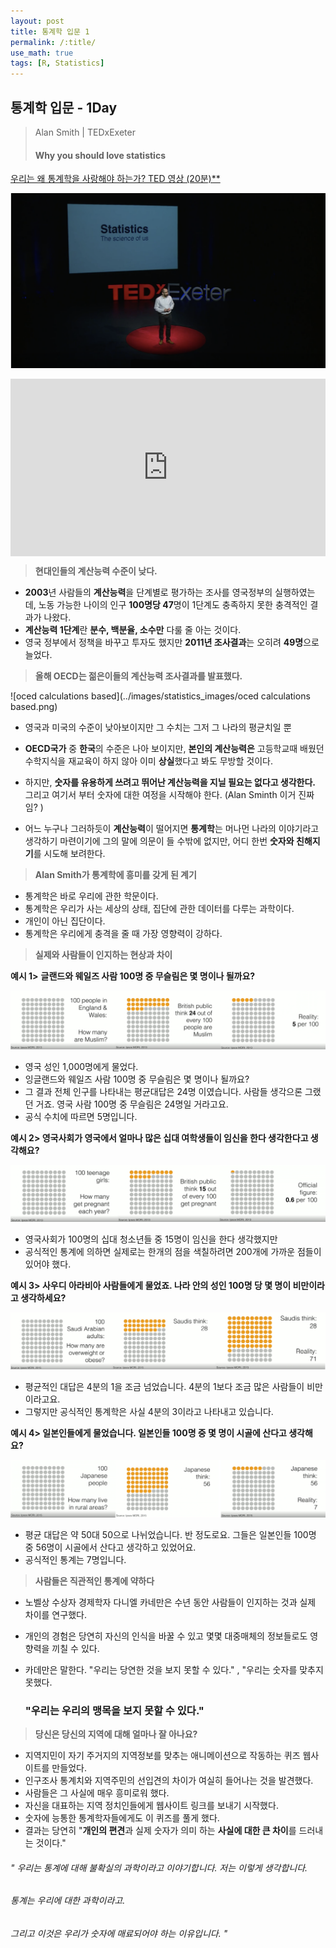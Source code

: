 ```yaml
---
layout: post
title: 통계학 입문 1
permalink: /:title/
use_math: true
tags: [R, Statistics] 
---
```



## 통계학 입문 - 1Day



> Alan Smith | TEDxExeter
>
> #### Why you should love statistics



[우리는 왜 통계학을 사랑해야 하는가? TED 영상 (20분)**](https://www.ted.com/talks/alan_smith_why_we_re_so_bad_at_statistics#t-3731)

[![TED](../images/statistics_images/ted_1day.png)](https://www.ted.com/talks/alan_smith_why_we_re_so_bad_at_statistics?utm_campaign=tedspread&utm_medium=referral&utm_source=tedcomshare)

<div style="max-width:854px"><div style="position:relative;height:0;padding-bottom:56.25%"><iframe src="https://embed.ted.com/talks/alan_smith_why_you_should_love_statistics" width="854" height="480" style="position:absolute;left:0;top:0;width:100%;height:100%" frameborder="0" scrolling="no" allowfullscreen></iframe></div></div>


> **현대인들의 계산능력 수준이 낮다.**



- **2003**년 사람들의 **계산능력**을 단계별로 평가하는 조사를 영국정부의 실행하였는데, 노동 가능한 나이의 인구 **100명당 47**명이 1단계도 충족하지 못한 충격적인 결과가 나왔다. 
- **계산능력 1단계**란 **분수, 백분율, 소수만** 다룰 줄 아는 것이다. 
- 영국 정부에서 정책을 바꾸고 투자도 했지만 **2011년 조사결과**는 오히려 **49명**으로 늘었다.



>  **올해 OECD는 젊은이들의 계산능력 조사결과를 발표했다.**

![oced calculations based](../images/statistics_images/oced calculations based.png)



- 영국과 미국의 수준이 낮아보이지만 그 수치는 그저 그 나라의 평균치일 뿐 
- **OECD국가** 중 **한국**의 수준은 나아 보이지만, **본인의 계산능력은** 고등학교때 배웠던 수학지식을 재교육이 하지 않아 이미 **상실**했다고 봐도 무방할 것이다. 
- 하지만, **숫자를 유용하게 쓰려고 뛰어난 계산능력을 지닐 필요는 없다고 생각한다.** 그리고 여기서 부터 숫자에 대한 여정을 시작해야 한다. (Alan Sminth 이거 진짜임? ) 

- 어느 누구나 그러하듯이 **계산능력**이 떨어지면 **통계학**는 머나먼 나라의 이야기라고 생각하기 마련이기에 그의 말에 의문이 들 수밖에 없지만, 어디 한번 **숫자와 친해지기**를 시도해 보려한다.



> **Alan Smith가 통계학에 흥미를 갖게 된 계기** 

- 통계학은 바로 우리에 관한 학문이다. 
- 통계학은 우리가 사는 세상의 상태, 집단에 관한 데이터를 다루는 과학이다.
- 개인이 아닌 집단이다.
- 통계학은 우리에게 충격을 줄 때 가장 영향력이 강하다.



> **실제와 사람들이 인지하는 현상과 차이** 



**예시 1>**   **글랜드와 웨일즈 사람 100명 중 무슬림은 몇 명이나 될까요?**



![eng000](../images/statistics_images/eng000.png)



- 영국 성인 1,000명에게 물었다. 
- 잉글랜드와 웨일즈 사람 100명 중 무슬림은 몇 명이나 될까요? 
- 그 결과 전체 인구를 나타내는 평균대답은 24명 이였습니다. 사람들 생각으론 그랬던 거죠. 영국 사람 100명 중 무슬림은 24명일 거라고요. 
- 공식 수치에 따르면 5명입니다.



**예시 2>  영국사회가 영국에서 얼마나 많은 십대 여학생들이 임신을 한다 생각한다고 생각해요?** 



![girls000](../images/statistics_images/girls000.png)

- 영국사회가 100명의 십대 청소년들 중 15명이 임신을 한다 생각했지만 
- 공식적인 통계에 의하면 실제로는 한개의 점을 색칠하려면 200개에 가까운 점들이 있어야 했다.



**예시 3> 사우디 아라비아 사람들에게 물었죠. 나라 안의 성인 100명 당 몇 명이 비만이라고 생각하세요?** 



![saudi000](../images/statistics_images/saudis000.png)



- 평균적인 대답은 4분의 1을 조금 넘었습니다.  4분의 1보다 조금 많은 사람들이 비만이라고요. 
- 그렇지만 공식적인 통계학은 사실 4분의 3이라고 나타내고 있습니다.



**예시 4> 일본인들에게 물었습니다. 일본인들 100명 중 몇 명이 시골에 산다고 생각해요?** 



![jap000](../images/statistics_images/jap000.png)



-  평균 대답은 약 50대 50으로 나뉘었습니다. 반 정도로요. 그들은 일본인들 100명 중 56명이 시골에서 산다고 생각하고 있었어요. 
- 공식적인 통계는 7명입니다.



> **사람들은 직관적인 통계에 약하다**



- 노벨상 수상자 경제학자 다니엘 카네만은 수년 동안 사람들이 인지하는 것과 실제 차이를 연구했다.

- 개인의 경험은 당연히 자신의 인식을 바꿀 수 있고 몇몇 대중매체의 정보들로도 영향력을 끼칠 수 있다. 

- 카데만은 말한다. "우리는 당연한 것을 보지 못할 수 있다." , "우리는 숫자를 맞추지 못했다.

  ###   	  **"우리는 우리의 맹목을 보지 못할 수 있다."**



> **당신은 당신의 지역에 대해 얼마나 잘 아나요?**



- 지역지민이 자기 주거지의 지역정보를 맞추는 애니메이션으로 작동하는 퀴즈 웹사이트를 만들었다.
- 인구조사 통계치와 지역주민의 선입견의 차이가 여실히 들어나는 것을 발견했다.
- 사람들은 그 사실에 매우 흥미로워 했다. 
- 자신을 대표하는 지역 정치인들에게 웹사이트 링크를 보내기 시작했다.
- 숫자에 능통한 통계학자들에게도 이 퀴즈를 풀게 했다.
- 결과는 당연히 "**개인의 편견**과 실제 숫자가 의미 하는 **사실에 대한 큰 차이**를 드러내는 것이다."



######	*" 우리는 통계에 대해 불확실의 과학이라고 이야기합니다. 저는 이렇게 생각합니다.*

######					*통계는 우리에 대한 과학이라고.*

######			*그리고 이것은 우리가 숫자에 매료되어야 하는 이유입니다. "*

